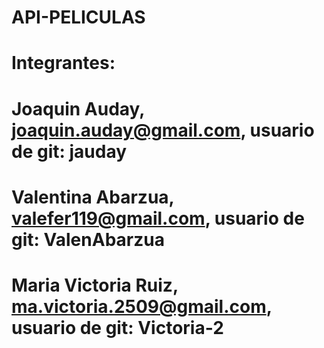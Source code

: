 # API-PELICULAS

# Integrantes: 
# Joaquin Auday, joaquin.auday@gmail.com, usuario de git: jauday
# Valentina Abarzua, valefer119@gmail.com, usuario de git: ValenAbarzua
# Maria Victoria Ruiz, ma.victoria.2509@gmail.com, usuario de git: Victoria-2

